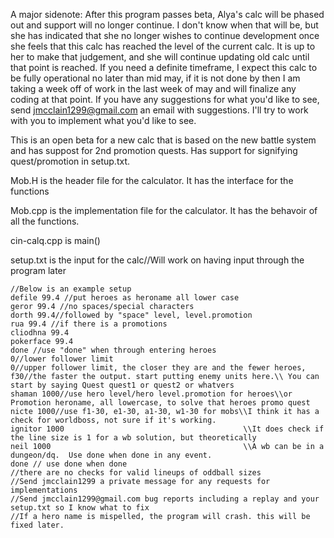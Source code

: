 A major sidenote: After this program passes beta, Alya's calc will be phased out and support will no longer continue. I don't know when that will be, but she has indicated that she no longer wishes to continue development once she feels that this calc has reached the level of the current calc. It is up to her to make that judgement, and she will continue updating old calc until that point is reached. If you need a definite timeframe, I expect this calc to be fully operational no later than mid may, if it is not done by then I am taking a week off of work in the last week of may and will finalize any coding at that point. If you have any suggestions for what you'd like to see, send jmcclain1299@gmail.com an email with suggestions. I'll try to work with you to implement what you'd like to see.

This is an open beta for a new calc that is based on the new battle system and has suppost for 2nd promotion quests. Has support for signifying quest/promotion in setup.txt. 

Mob.H is the header file for the calculator. It has the interface for the functions

Mob.cpp is the implementation file for the calculator. It has the behavoir of all the functions.

cin-calq.cpp is main()

setup.txt is the input for the calc//Will work on having input through the program later



```
//Below is an example setup
defile 99.4 //put heroes as heroname all lower case 
geror 99.4 //no spaces/special characters 
dorth 99.4//followed by "space" level, level.promotion 
rua 99.4 //if there is a promotions
cliodhna 99.4
pokerface 99.4
done //use "done" when through entering heroes
0//lower follower limit
0//upper follower limit, the closer they are and the fewer heroes,
f30//the faster the output. start putting enemy units here.\\ You can start by saying Quest quest1 or quest2 or whatvers
shaman 1000//use hero level/hero level.promotion for heroes\\or Promotion heroname, all lowercase, to solve that heroes promo quest
nicte 1000//use f1-30, e1-30, a1-30, w1-30 for mobs\\I think it has a check for worldboss, not sure if it's working.
ignitor 1000                                        \\It does check if the line size is 1 for a wb solution, but theoretically
neil 1000                                           \\A wb can be in a dungeon/dq.  Use done when done in any event.
done // use done when done
//there are no checks for valid lineups of oddball sizes
//Send jmcclain1299 a private message for any requests for implementations
//Send jmcclain1299@gmail.com bug reports including a replay and your setup.txt so I know what to fix
//If a hero name is mispelled, the program will crash. this will be fixed later.
```
